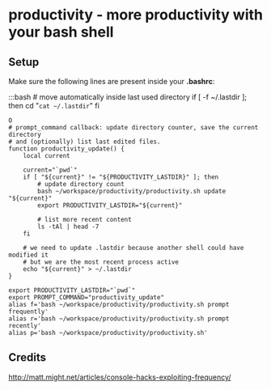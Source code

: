 # productivity - more productivity with your bash shell

## Setup

Make sure the following lines are present inside your **.bashrc**:

:::bash
    # move automatically inside last used directory
    if [ -f ~/.lastdir ]; then
        cd "`cat ~/.lastdir`"
    fi

    O
    # prompt_command callback: update directory counter, save the current directory
    # and (optionally) list last edited files.
    function productivity_update() {
        local current

        current="`pwd`"
        if [ "${current}" != "${PRODUCTIVITY_LASTDIR}" ]; then
            # update directory count
            bash ~/workspace/productivity/productivity.sh update "${current}"
            export PRODUCTIVITY_LASTDIR="${current}"

            # list more recent content
            ls -tAl | head -7
        fi

        # we need to update .lastdir because another shell could have modified it
        # but we are the most recent process active
        echo "${current}" > ~/.lastdir
    }

    export PRODUCTIVITY_LASTDIR="`pwd`"
    export PROMPT_COMMAND="productivity_update"
    alias f='bash ~/workspace/productivity/productivity.sh prompt frequently'
    alias r='bash ~/workspace/productivity/productivity.sh prompt recently'
    alias p='bash ~/workspace/productivity/productivity.sh'

## Credits
http://matt.might.net/articles/console-hacks-exploiting-frequency/
